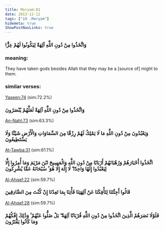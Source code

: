 ```yaml
---
title: Maryam:81
date: 2013-12-12
tags: ["19 .Maryam"]
hidemeta: true 
ShowPostNavLinks: true 
---
```

### وَاتَّخَذُوا مِنْ دُونِ اللَّهِ آلِهَةً لِيَكُونُوا لَهُمْ عِزًّا
### meaning: 
They have taken gods besides Allah that they may be a [source of] might to them.
### similar verses: 

[Yaseen:74](/36/74) (sim:72.2%)

### وَاتَّخَذُوا مِنْ دُونِ اللَّهِ آلِهَةً لَعَلَّهُمْ يُنْصَرُونَ

[An-Nahl:73](/16/73) (sim:63.3%)

### وَيَعْبُدُونَ مِنْ دُونِ اللَّهِ مَا لَا يَمْلِكُ لَهُمْ رِزْقًا مِنَ السَّمَاوَاتِ وَالْأَرْضِ شَيْئًا وَلَا يَسْتَطِيعُونَ

[At-Tawba:31](/9/31) (sim:61.1%)

### اتَّخَذُوا أَحْبَارَهُمْ وَرُهْبَانَهُمْ أَرْبَابًا مِنْ دُونِ اللَّهِ وَالْمَسِيحَ ابْنَ مَرْيَمَ وَمَا أُمِرُوا إِلَّا لِيَعْبُدُوا إِلَٰهًا وَاحِدًا ۖ لَا إِلَٰهَ إِلَّا هُوَ ۚ سُبْحَانَهُ عَمَّا يُشْرِكُونَ

[Al-Ahqaf:22](/46/22) (sim:59.7%)

### قَالُوا أَجِئْتَنَا لِتَأْفِكَنَا عَنْ آلِهَتِنَا فَأْتِنَا بِمَا تَعِدُنَا إِنْ كُنْتَ مِنَ الصَّادِقِينَ

[Al-Ahqaf:28](/46/28) (sim:59.7%)

### فَلَوْلَا نَصَرَهُمُ الَّذِينَ اتَّخَذُوا مِنْ دُونِ اللَّهِ قُرْبَانًا آلِهَةً ۖ بَلْ ضَلُّوا عَنْهُمْ ۚ وَذَٰلِكَ إِفْكُهُمْ وَمَا كَانُوا يَفْتَرُونَ
